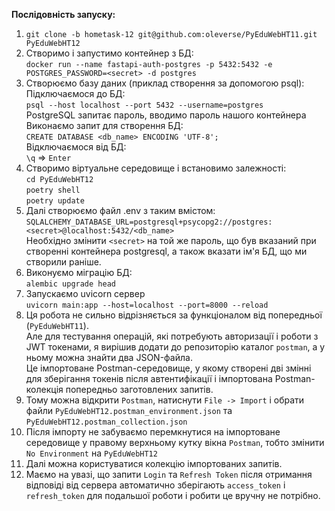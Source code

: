 **Послідовність запуску:**
1. `git clone -b hometask-12 git@github.com:oleverse/PyEduWebHT11.git PyEduWebHT12`
2. Створимо і запустимо контейнер з БД:  
`docker run --name fastapi-auth-postgres -p 5432:5432 -e POSTGRES_PASSWORD=<secret> -d postgres`
3. Створюємо базу даних (приклад створення за допомогою psql):  
Підключаємося до БД:  
`psql --host localhost --port 5432 --username=postgres`  
PostgreSQL запитає пароль, вводимо пароль нашого контейнера  
Виконаємо запит для створення БД:  
`CREATE DATABASE <db_name> ENCODING 'UTF-8';`  
Відключаємося від БД:  
`\q` => `Enter`
4. Створимо віртуальне середовище і встановимо залежності:     
`cd PyEduWebHT12`  
`poetry shell`  
`poetry update`
5. Далі створюємо файл .env з таким вмістом:  
`SQLALCHEMY_DATABASE_URL=postgresql+psycopg2://postgres:<secret>@localhost:5432/<db_name>`  
Необхідно змінити `<secret>` на той же пароль, що був вказаний при створенні контейнера postgresql,
а також вказати ім'я БД, що ми створили раніше.
6. Виконуємо міграцію БД:  
`alembic upgrade head`
7. Запускаємо uvicorn сервер  
`uvicorn main:app --host=localhost --port=8000 --reload`  
8. Ця робота не сильно відрізняється за функціоналом від попередньої (`PyEduWebHT11`).  
Але для тестування операцій, які потребують авторизації і роботи з JWT токенами, я вирішив
додати до репозиторію каталог `postman`, а у ньому можна знайти два JSON-файла.  
Це імпортоване Postman-середовище, у якому створені дві змінні для зберігання
токенів після автентифікації і імпортована Postman-колекція попередньо заготовлених запитів.
9. Тому можна відкрити `Postman`, натиснути `File -> Import` і обрати файли
`PyEduWebHT12.postman_environment.json` та `PyEduWebHT12.postman_collection.json`
10. Після імпорту не забуваємо перемкнутися на імпортоване середовище у правому верхньому кутку
вікна `Postman`, тобто змінити `No Environment` на `PyEduWebHT12`
11. Далі можна користуватися колекцію імпортованих запитів.
12. Маємо на увазі, що запити `Login` та `Refresh Token` після отримання відповіді від
сервера автоматично зберігають `access_token` i `refresh_token` для подальшої роботи і
робити це вручну не потрібно.
